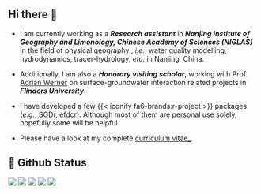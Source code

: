 ## Hi there 👋

- I am currently working as a __*Research assistant*__ in __*Nanjing Institute of Geography and Limonology, Chinese Academy of Sciences (NIGLAS)*__ in the field of physical geography , *i.e.*, water quality modelling, hydrodynamics, tracer-hydrology, *etc.* in Nanjing, China.  

- Additionally, I am also a __*Honorary visiting scholar*__, working with Prof. [Adrian Werner](https://www.flinders.edu.au/people/adrian.werner) on surface-groundwater interaction related projects in __*Flinders University*__.  

- I have developed a few {{< iconify fa6-brands:r-project >}}&nbsp;packages (_e.g._,&nbsp;[SGDr](https://hxfan1227.github.io/SGDr), [efdcr](https://hxfan1227.github.io/efdcr/)). Although most of them are personal use solely, hopefully some will be helpful.

- Please have a look at my complete [curriculum vitae_](https://hxfan1227.github.io/curriculum-vitae/).

## 🥰 Github Status 

![](http://github-profile-summary-cards.vercel.app/api/cards/profile-details?username=hxfan1227&theme=graywhite)
![](http://github-profile-summary-cards.vercel.app/api/cards/repos-per-language?username=hxfan1227&theme=graywhite)
![](http://github-profile-summary-cards.vercel.app/api/cards/most-commit-language?username=hxfan1227&theme=graywhite)
![](http://github-profile-summary-cards.vercel.app/api/cards/stats?username=hxfan1227&theme=graywhite&)
![](http://github-profile-summary-cards.vercel.app/api/cards/productive-time?username=hxfan1227&theme=graywhite&utcOffset=8)